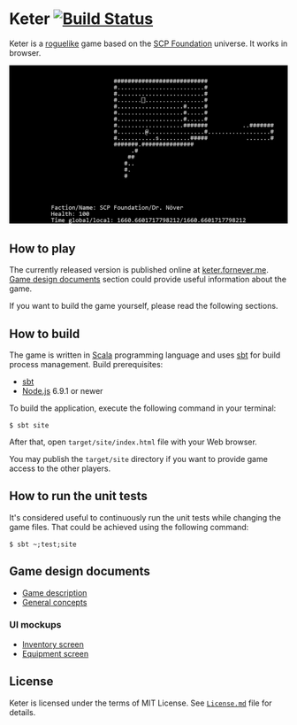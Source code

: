 Keter [![Build Status][badge-travis]][travis]
=====

Keter is a [roguelike][] game based on the [SCP Foundation][scp] universe. It
works in browser.

![Game screenshot][screenshot]

How to play
-----------

The currently released version is published online at [keter.fornever.me][].
[Game design documents](#game-design-documents) section could provide useful
information about the game.

If you want to build the game yourself, please read the following sections.

How to build
------------

The game is written in [Scala][scala] programming language and uses [sbt][] for
build process management. Build prerequisites:

- [sbt][]
- [Node.js][node-js] 6.9.1 or newer

To build the application, execute the following command in your terminal:

```console
$ sbt site
```

After that, open `target/site/index.html` file with your Web browser.

You may publish the `target/site` directory if you want to provide game access
to the other players.

How to run the unit tests
-------------------------

It's considered useful to continuously run the unit tests while changing the
game files. That could be achieved using the following command:

```console
$ sbt ~;test;site
```

Game design documents
---------------------

- [Game description][gdd-game-description]
- [General concepts][gdd-general-concepts]

### UI mockups

- [Inventory screen][mockup-inventory-screen]
- [Equipment screen][mockup-equipment-screen]

License
-------

Keter is licensed under the terms of MIT License. See [`License.md`][license]
file for details.

[gdd-game-description]: docs/SCP%20Roguelike.md
[gdd-general-concepts]: docs/General%20concepts.md
[license]: License.md
[mockup-equipment-screen]: docs/Equipment%20screen.svg
[mockup-inventory-screen]: docs/Inventory%20screen.svg
[screenshot]: docs/screenshot.png

[badge-travis]: https://travis-ci.org/codingteam/Keter.svg?branch=develop

[keter.fornever.me]: http://keter.fornever.me
[node-js]: https://nodejs.org/
[sbt]: http://www.scala-sbt.org/
[scala]: http://www.scala-lang.org/
[roguelike]: http://en.wikipedia.org/wiki/Roguelike
[scp]: http://www.scp-wiki.net/
[travis]: https://travis-ci.org/codingteam/Keter
